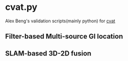 # cvat.py

Alex Beng's validation scripts(mainly python) for [cvat](https://github.com/GengGode/cvAutoTrack)

## Filter-based Multi-source GI location



## SLAM-based 3D-2D fusion